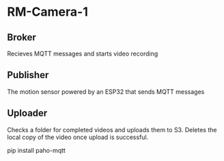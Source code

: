 # RM-Camera-1

## Broker

Recieves MQTT messages and starts video recording

## Publisher

The motion sensor powered by an ESP32 that sends MQTT messages

## Uploader

Checks a folder for completed videos and uploads them to S3. Deletes the local copy of the video once upload is successful.

pip install paho-mqtt
